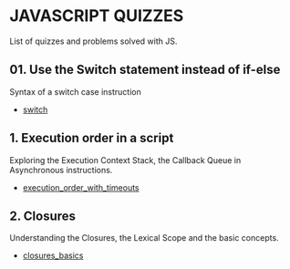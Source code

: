 # JAVASCRIPT QUIZZES

List of quizzes and problems solved with JS.

## 01. Use the Switch statement instead of if-else

Syntax of a switch case instruction

- [switch](https://github.com/simotae14/JSQuiz/tree/master/01_switch)

## 1. Execution order in a script

Exploring the Execution Context Stack, the Callback Queue in Asynchronous instructions.

- [execution_order_with_timeouts](https://github.com/simotae14/JSQuiz/tree/master/01_execution_order_with_timeouts)

## 2. Closures

Understanding the Closures, the Lexical Scope and the basic concepts.

- [closures_basics](https://github.com/simotae14/JSQuiz/tree/master/02_closures_basics)
